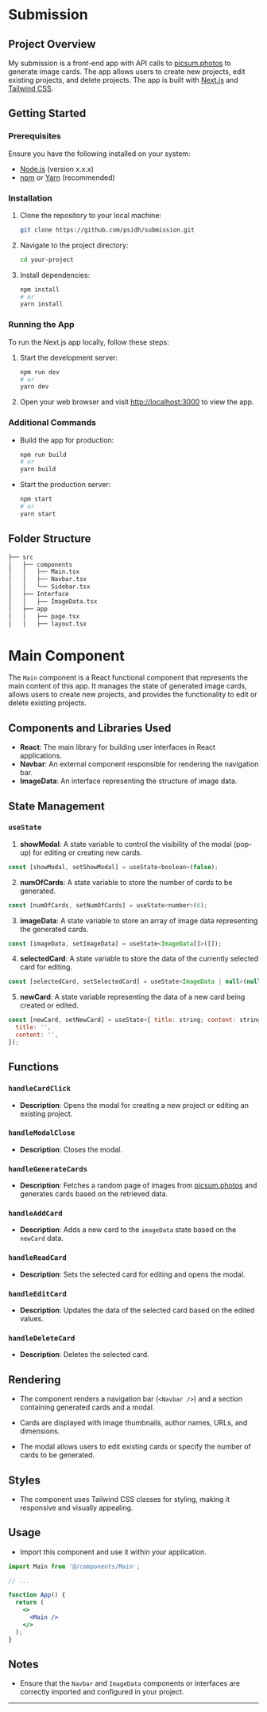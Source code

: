 # Submission

## Project Overview

My submission is a front-end app with API calls to [picsum.photos](https://picsum.photos/) to generate image cards. The app allows users to create new projects, edit existing projects, and delete projects. The app is built with [Next.js](https://nextjs.org/) and [Tailwind CSS](https://tailwindcss.com/).

## Getting Started

### Prerequisites

Ensure you have the following installed on your system:

- [Node.js](https://nodejs.org/) (version x.x.x)
- [npm](https://www.npmjs.com/) or [Yarn](https://yarnpkg.com/) (recommended)

### Installation

1. Clone the repository to your local machine:

   ```bash
   git clone https://github.com/psidh/submission.git
   ```

2. Navigate to the project directory:

   ```bash
   cd your-project
   ```

3. Install dependencies:

   ```bash
   npm install
   # or
   yarn install
   ```

### Running the App

To run the Next.js app locally, follow these steps:

1. Start the development server:

   ```bash
   npm run dev
   # or
   yarn dev
   ```

2. Open your web browser and visit [http://localhost:3000](http://localhost:3000) to view the app.

### Additional Commands

- Build the app for production:

  ```bash
  npm run build
  # or
  yarn build
  ```

- Start the production server:

  ```bash
  npm start
  # or
  yarn start
  ```

## Folder Structure

``` bash
├── src
│   ├── components
│   │   ├── Main.tsx
│   │   ├── Navbar.tsx 
│   │   └── Sidebar.tsx
│   ├── Interface
│   │   ├── ImageData.tsx
│   ├── app
│   │   ├── page.tsx
│   │   ├── layout.tsx 


```
# Main Component

The `Main` component is a React functional component that represents the main content of this app. It manages the state of generated image cards, allows users to create new projects, and provides the functionality to edit or delete existing projects.

## Components and Libraries Used

- **React**: The main library for building user interfaces in React applications.
- **Navbar**: An external component responsible for rendering the navigation bar.
- **ImageData**: An interface representing the structure of image data.

## State Management

### `useState`

1. **showModal**: A state variable to control the visibility of the modal (pop-up) for editing or creating new cards.

```jsx
const [showModal, setShowModal] = useState<boolean>(false);
```

2. **numOfCards**: A state variable to store the number of cards to be generated.

```jsx
const [numOfCards, setNumOfCards] = useState<number>(6);
```

3. **imageData**: A state variable to store an array of image data representing the generated cards.

```jsx
const [imageData, setImageData] = useState<ImageData[]>([]);
```

4. **selectedCard**: A state variable to store the data of the currently selected card for editing.

```jsx
const [selectedCard, setSelectedCard] = useState<ImageData | null>(null);
```

5. **newCard**: A state variable representing the data of a new card being created or edited.

```jsx
const [newCard, setNewCard] = useState<{ title: string; content: string }>({
  title: '',
  content: '',
});
```

## Functions

### `handleCardClick`

- **Description**: Opens the modal for creating a new project or editing an existing project.

### `handleModalClose`

- **Description**: Closes the modal.

### `handleGenerateCards`

- **Description**: Fetches a random page of images from [picsum.photos](https://picsum.photos/) and generates cards based on the retrieved data.

### `handleAddCard`

- **Description**: Adds a new card to the `imageData` state based on the `newCard` data.

### `handleReadCard`

- **Description**: Sets the selected card for editing and opens the modal.

### `handleEditCard`

- **Description**: Updates the data of the selected card based on the edited values.

### `handleDeleteCard`

- **Description**: Deletes the selected card.

## Rendering

- The component renders a navigation bar (`<Navbar />`) and a section containing generated cards and a modal.

- Cards are displayed with image thumbnails, author names, URLs, and dimensions.

- The modal allows users to edit existing cards or specify the number of cards to be generated.

## Styles

- The component uses Tailwind CSS classes for styling, making it responsive and visually appealing.

## Usage

- Import this component and use it within your application.

```jsx
import Main from '@/components/Main';

// ...

function App() {
  return (
    <>
      <Main />
    </>
  );
}
```

## Notes

- Ensure that the `Navbar` and `ImageData` components or interfaces are correctly imported and configured in your project.

---
